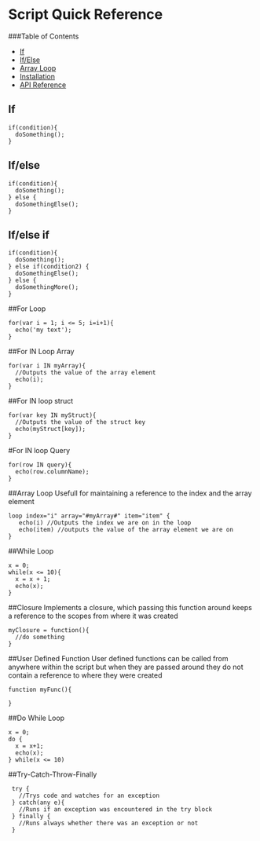 # Script Quick Reference

###Table of Contents
- [If](#if)
- [If/Else](#if-else)
- [Array Loop](#array-loop)
- [Installation](#installation)
- [API Reference](#api-reference)

## If
```
if(condition){
  doSomething();
}
```

## If/else
```
if(condition){
  doSomething();
} else {
  doSomethingElse();
}
```

## If/else if
```
if(condition){
  doSomething();
} else if(condition2) {
  doSomethingElse();
} else {
  doSomethingMore();
}
```
##For Loop
```
for(var i = 1; i <= 5; i=i+1){
  echo('my text');
}
```

##For IN Loop Array
```
for(var i IN myArray){
  //Outputs the value of the array element
  echo(i);
}
```

##For IN loop struct
```
for(var key IN myStruct){
  //Outputs the value of the struct key
  echo(myStruct[key]);
}
```

#For IN loop Query
```
for(row IN query){
  echo(row.columnName);
}
```

##Array Loop
Usefull for maintaining a reference to the index and the array element
```
loop index="i" array="#myArray#" item="item" {   
   echo(i) //Outputs the index we are on in the loop
   echo(item) //outputs the value of the array element we are on  
}
```

##While Loop
```
x = 0;
while(x <= 10){
  x = x + 1;
  echo(x);
}
```

##Closure
Implements a closure, which passing this function around keeps a reference to the scopes from where it was created
```
myClosure = function(){
  //do something
}
```

##User Defined Function
User defined functions can be called from anywhere within the script but when they are passed around they do not contain a reference to where they were created
```
function myFunc(){

}
```

##Do While Loop
```
x = 0;
do {
  x = x+1;
  echo(x);
} while(x <= 10)
```

##Try-Catch-Throw-Finally
```
 try {
   //Trys code and watches for an exception
 } catch(any e){
   //Runs if an exception was encountered in the try block
 } finally {
   //Runs always whether there was an exception or not
 }
```





